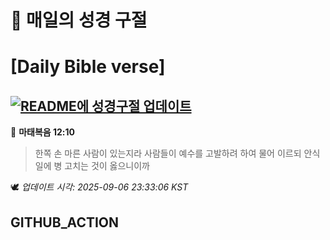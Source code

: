 # 🙏 매일의 성경 구절
# [Daily Bible verse]
## [![README에 성경구절 업데이트](https://github.com/DONGSUKA/first_test/actions/workflows/update-readme-bible.yml/badge.svg)](https://github.com/DONGSUKA/first_test/actions/workflows/update-readme-bible.yml)
<!-- START_BIBLE_VERSE -->
📖 **마태복음 12:10**
> 한쪽 손 마른 사람이 있는지라 사람들이 예수를 고발하려 하여 물어 이르되 안식일에 병 고치는 것이 옳으니이까

🕊️ _업데이트 시각: 2025-09-06 23:33:06 KST_
  <!-- END_BIBLE_VERSE -->
## GITHUB_ACTION
